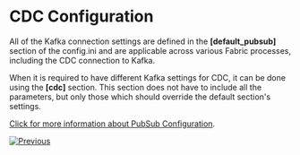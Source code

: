 # CDC Configuration

All of the Kafka connection settings are defined in the **[default_pubsub]** section of the config.ini and are applicable across various Fabric processes, including the CDC connection to Kafka.

When it is required to have different Kafka settings for CDC, it can be done using the **[cdc]** section. This section does not have to include all the parameters, but only those which should override the default section's settings. 

[Click for more information about PubSub Configuration](/articles/24_non_DB_interfaces/02a_pubsub_config.md).



[![Previous](/articles/images/Previous.png)](05_cdc_consumers_implementation.md)
